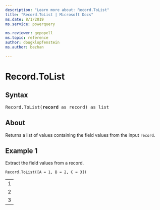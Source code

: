 ```yaml
---
description: "Learn more about: Record.ToList"
title: "Record.ToList | Microsoft Docs"
ms.date: 8/1/2019
ms.service: powerquery

ms.reviewer: gepopell
ms.topic: reference
author: dougklopfenstein
ms.author: bezhan

---
```

# Record.ToList

## Syntax

<pre>
Record.ToList(<b>record</b> as record) as list
</pre>

## About
Returns a list of values containing the field values from the input `record`.

## Example 1
Extract the field values from a record.

```powerquery-m
Record.ToList([A = 1, B = 2, C = 3])
```

<table> <tr><td>1</td></tr> <tr><td>2</td></tr> <tr><td>3</td></tr> </table>
